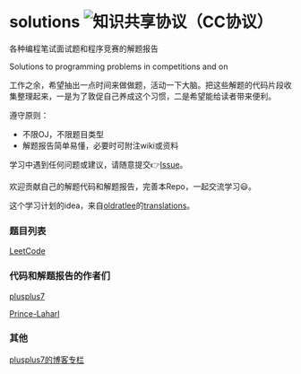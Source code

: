 # solutions ![知识共享协议（CC协议）](https://img.shields.io/badge/License-Creative%20Commons-DC3D24.svg)

各种编程笔试面试题和程序竞赛的解题报告

Solutions to programming problems in competitions and on

工作之余，希望抽出一点时间来做做题，活动一下大脑。把这些解题的代码片段收集整理起来，一是为了敦促自己养成这个习惯，二是希望能给读者带来便利。

遵守原则：

* 不限OJ，不限题目类型
* 解题报告简单易懂，必要时可附注wiki或资料

学习中遇到任何问题或建议，请随意提交👉[Issue](https://github.com/plusplus7/solutions/issues/new)。

欢迎贡献自己的解题代码和解题报告，完善本Repo，一起交流学习😃。

这个学习计划的idea，来自[oldratlee](https://github.com/oldratlee)的[translations](https://github.com/oldratlee/translations)。

### 题目列表

[LeetCode](https://github.com/plusplus7/solutions/tree/master/leetcode)

### 代码和解题报告的作者们

[plusplus7](https://github.com/plusplus7)

[Prince-Laharl](https://github.com/Prince-Laharl)

### 其他

[plusplus7的博客专栏](http://plusplus7.com/blog/post/daily_training_intro)
